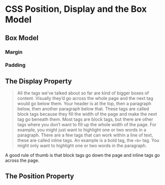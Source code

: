 # CSS Position, Display and the Box Model

## Box Model

### Margin

### Padding

## The Display Property

> All the tags we’ve talked about so far are kind of bigger boxes of content. Visually they’d go across the whole page and the next tag would go below them. Your header is at the top, then a paragraph below, then another paragraph below that.
These tags are called block tags because they fill the width of the page and make the next tag go beneath them.
Most tags are block tags, but there are other tags where you don’t want to fill up the whole width of the page. For example, you might just want to highlight one or two words in a paragraph.
There are a few tags that can work within a line of text, these are called inline tags.
An example is a bold tag, the `<b>` tag. You might only want to highlight one or two words in the paragraph.

A good rule of thumb is that block tags go down the page and inline tags go across the page.

<!-- Earlier in this guide, we talked about different tags having different types — some tags were “blocks” that push other tags down the page, others were “inline” that follow along the usual style of text.
Some examples of “block” tags are <header>, <h1>, <p> and <div>. When we place them next to each other, they go down the page (ignoring any floats we might do).
Some examples of “inline” tags are <a>, <img>, <b> and <span>.
When we place these inline tags next to each other, they go across the page and on to the next line if they can’t fit, just like words in a sentence would.
Sometimes we may want to change the type of tag in CSS depending on its context. A good example of this is when we have links in a navigation. On a desktop layout, we may want the links next to each other, but on a mobile, it may make more sense to have them go down the page instead. -->

<!-- Let’s take an example piece of HTML:
<nav>
<a href="about.html">About</a>
<a href="blog.html">Blog</a>
<a href="contact.html">Contact</a>
</nav>
On a desktop layout, it would make sense for this to go across the page
and we can let our users read from left to right.
However, on a mobile device, we might not have enough room to
display them from left to right. We can switch how these links look
from their default “inline” display to looking like a “block” tag. To do
this we will use a CSS rule called display to change how the tag acts.
First of all we’ll set a media query for mobile only at around 600px
browser width, then select the links in the nav, and change how
they act:
@media (max-width: 600px) {
nav a {
display: block;
}
} -->

<!-- Making buttons with inline-block
CSS was invented in the mid 1990s by scientists and little did they think that it would become quite as used as it has. The downside of having scientists make tools used for design is they didn’t really think about how designers would use the tools in 20 years’ time.
Perhaps the most annoying thing about inline tags like <a> and <span> is that they don’t listen to a few of the more important CSS rules, mainly width and height.
If you try and give them a width and height, they’ll just ignore you. Ugh. What’s with that? The reason is inline tags were always meant to act like text, and technically, they should fit to the content inside them and not be sized.
Several years later, the new committee that updates CSS called the W3C (or the World Wide Web Consortium) decided that if they suddenly gave inline tags the power to control width and height, they may break a lot of older websites. So instead they came up with a half-way house: the “inline-block”. A rule that lets tags go across the page, just like inline tags, but can be given widths and heights.
So where would be good places to use this? For me, this would be
for buttons.
Let’s take an example of some HTML:

<nav>
<a href="about.html">About</a>
<a href="login.html">Log in</a>
<a href="signup.html">Sign up</a>
</nav>
Let’s say I want to highlight the sign up link. At the moment, all the
links would look the same, so the first thing I’d want to do is add a class
to the sign up link. We’ll call the class “button”, but you could call it
anything you like (e.g. “signup”, “attention”, etc):
<nav>
<a href="about.html">About</a>
<a href="login.html">Log in</a>
<a href="signup.html" class="button">Sign up</a>
</nav>
Now in our CSS we can make this look more like a button. We can
give it a width, some padding, make the text centered, rounded corners
and more!

nav a {
text-decoration: none;
color: black;
}

nav a.button {
display: inline-block;
width: 100px;
background-color: red;
color: white;
text-align: center;
padding: 10px 20px 10px 20px;
border-radius: 5px;
}
Just by adding in the “inline-block” we have a lot more control over how it looks. -->

<!-- Hiding tags completely
Alongside the option to change the display type of tags between “inline”, “inline-block” and “block”, we also have the option of completely hiding the tag.
A first question may be, why not just delete the content from the HTML? Yes, you could if you’re not going to need it any more, but what if you want to be selective? What if you want to see something on a desktop screen but not a mobile?
Let’s say we want to remove any <section> tag with the class of “timeline” on a mobile screen. Roughly we want to say, at around 600px or less on the browser width, hide this completely.

We don’t want to make its opacity zero as the area will still be taken up
by a see-through box. We want to pretend it wasn’t there at all, as if it
wasn’t in the HTML:
@media (max-width: 600px) {
section.timeline {
display: none;
}
}
We could do the opposite too, which would be to hide on a desktop but
show on the mobile browser:
section.timeline {
display: none;
}
@media (max-width: 600px) {
section.timeline {
display: block;
}
}
This way we start with the default (totally hidden), then show it when
we’re on a mobile version of the site. -->


## The Position Property    

<!-- When making more complex layouts, sometimes we might have to use styles that don’t fit into the usual floated layout pattern.
As designers, we want to be able to do more with our designs!
We’re going to talk about three different ways to change our design. Some of this gets a bit complex and weird so don’t worry if you don’t understand it straight away. -->

<!-- Relative positioning
Sometimes we may want to move a tag based on where it currently is.
Let’s say we want to adjust a <header> tag by moving it relative to its
normal position, to be down 10 pixels and further right by 20 pixels.
We can use some new CSS rules to achieve this. They are the position
rule, the top rule and the left rule. We’re positioning the tag relative to
where it would usually be, then moving it from the top by 10 pixels,
then moving it from the left by 20 pixels:
header {
position: relative;
top: 10px;
left: 20px;
}
We can also move it in the opposite direction by using two other rules
called “bottom” and “right”: -->

<!-- header {
position: relative;
bottom: 10px;
right: 20px;
}
Moving the tag will leave a “shadow” — basically a gap where the tag
would have usually sat — so even if we move it a large distance, there
will still be a gap where it was originally. 

If we don’t want a shadow, we can use the next type of positioning, called absolute positioning.-->

<!-- Absolute positioning
Absolute positioning means that we are positioning the tag not based on its normal place but relative to two things: the first is based on whether it’s inside a relatively positioned tag. For example, if we have some HTML that looks like this:
<header>
<h1>Hi there</h1>
</header>
If we have any relative positioning on the <header> tag, any absolute positioning on the <h1> will be based on the internal coordinates of the <header> tag:

header {
position: relative;
top: 0;
left: 0;
}

h1 {
position: absolute;
top: 20px;
right: 20px
}
Even if we add no movement to the header here, our <h1> will be
moved without a shadow of where it once was to the top right corner
of the <header> tag.
The second rule of absolute positioning is the absolutely position
tag isn’t inside any relative tag, it will be positioned to the whole
page itself.

If our CSS was simply:
h1 {
position: absolute;
top: 20px;
right: 20px;
}
The <h1> would say bye-bye to the <header> tag and attach itself to the
whole page to the top right corner, even if the header was nowhere near
the top right corner of the page. Crazy, right?
So two rules for absolute positioning, if you want the “co-ordinates” of
the tag (the left, right, top or bottom) based on another tag, put that tag
as a relatively positioned tag. If you want the “co-ordinates” to be based

on the whole page, make sure that tag doesn’t have any parent tags which are relatively positioned. Phew. It’s a tough one.
One thing you might notice with absolute position is that the tag sticks to the page itself when you scroll. But what if you want the tag to be fixed to the browser rather than the page? -->

<!-- Fixed positioning (or how to make things sticky)
You may have seen a lot of the next CSS rule on the Internet. The idea of having tags that follow you down the page. Facebook and Twitter both have “sticky” headers.
We talked a little about how to fix things to the browser back in CSS backgrounds, when we used “background-attachment: fixed” to fix the background to the browser itself rather than the tag. We can use the similar idea of “fixed” in the tag’s position too:
header {
position: fixed;
top: 0;
left: 0;
}
This will attach the tag to the page in the top left corner and keep it there, even if scrolling up and down the page. -->

<!-- One thing you might noticed is that when you take the tag out of the usual context of the page, it might lose its width. That’s because it has no clue about what size it should be. If you want to fill up the whole width of the browser, you can add in:
header {
position: fixed;
top: 0;
left: 0;
width: 100%;
}
This will stretch the header across the whole of the page. We could
also start to add heights, background colors and more to this header
to fill it out. -->

<!-- Combining positions and floats
One thing you might be tempted to do is start building your layouts using positions rather than floats, because it looks easier — it’s similar to design programs like Photoshop and Sketch where you set an “x” and “y” position and away you go. But resist the temptation. Floats are a more powerful tool, especially when it comes to responsive design. The more positioning you use, the more tangles you’ll end up in, when it comes to fixing your layout for mobile. -->

<!-- We can however combine positions and floats in great ways. Let’s say
we want a sticky header where our title is on the left and navigation is
on the right. Our HTML would look something like: -->

<!-- <header>
<h1>Boyce</h1>
<nav>
<a href="portfolio.html">Portfolio</a>
<a href="about.html">About</a>
<a href="contact.html">Contact</a>
</nav>
</header>

So first we want to fix our header to the top of the page. Next we want
to move our title to the left, then we want to move our navigation to the
right. Remember, because we’re floating everything inside the header,
we need to fix the layout with a hidden overflow:
header {
position: fixed;
top: 0;
left: 0;
overflow: hidden;
} -->

<!-- h1 {
float: left;
}
nav {
float: right;
}
It might be very tempting to make the floats into absolute positions, but don’t do this as it makes it harder when we move to responsive later! -->

<!-- Overlapping positions
Sometimes you might have tags that overlap due to using position rules in lots of ways. The default order is based on whatever tag is further down in the HTML but sometimes you want to switch them out.
As we said earlier in the guide, going across the page is called the “x” direction and going down the page is called the “y” direction. There’s one more direction, the “z” direction, which is to do with how close a tag is to the user.
By default, every tag is at the base level, zero, and then sorted by the order of the HTML. We can change that by increasing the “z-index” of the tag. The higher the “z-index”, the “closer” to the user the tag will seem. -->

<!-- To change the z-index, just increase or decrease the number:
header {
z-index: 1;
}
nav {
z-index: 2;
}
This would make the nav be always above the header. Both would be
always above any tag without a z-index as the default is 0. -->

